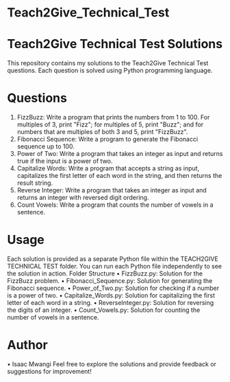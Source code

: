 # Teach2Give_Technical_Test

# Teach2Give Technical Test Solutions
This repository contains my solutions to the Teach2Give Technical Test questions. Each question is solved using Python programming language.

#  Questions
1.	FizzBuzz: Write a program that prints the numbers from 1 to 100. For multiples of 3, print "Fizz"; for multiples of 5, print "Buzz"; and for numbers that are multiples of both 3 and 5, print "FizzBuzz".
2.	Fibonacci Sequence: Write a program to generate the Fibonacci sequence up to 100.
3.	Power of Two: Write a program that takes an integer as input and returns true if the input is a power of two.
4.	Capitalize Words: Write a program that accepts a string as input, capitalizes the first letter of each word in the string, and then returns the result string.
5.	Reverse Integer: Write a program that takes an integer as input and returns an integer with reversed digit ordering.
6.	Count Vowels: Write a program that counts the number of vowels in a sentence.


# Usage
Each solution is provided as a separate Python file within the TEACH2GIVE TECHNICAL TEST folder. You can run each Python file independently to see the solution in action.
Folder Structure
•	FizzBuzz.py: Solution for the FizzBuzz problem.
•	Fibonacci_Sequence.py: Solution for generating the Fibonacci sequence.
•	Power_of_Two.py: Solution for checking if a number is a power of two.
•	Capitalize_Words.py: Solution for capitalizing the first letter of each word in a string.
•	ReverseInteger.py: Solution for reversing the digits of an integer.
•	Count_Vowels.py: Solution for counting the number of vowels in a sentence.

# Author
•	Isaac Mwangi
Feel free to explore the solutions and provide feedback or suggestions for improvement!


